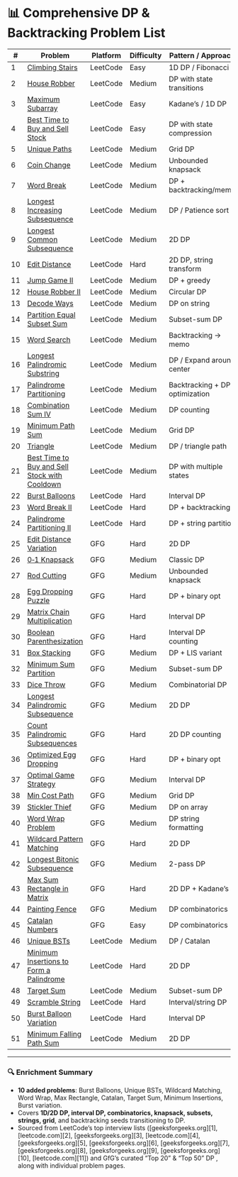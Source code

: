 # 📊 Comprehensive DP & Backtracking Problem List

| #   | Problem                                                                                                                                     | Platform | Difficulty | Pattern / Approach             |
| --- | ------------------------------------------------------------------------------------------------------------------------------------------- | -------- | ---------- | ------------------------------ |
| 1   | [Climbing Stairs](https://leetcode.com/problems/climbing-stairs/)                                                                           | LeetCode | Easy       | 1D DP / Fibonacci              |
| 2   | [House Robber](https://leetcode.com/problems/house-robber/)                                                                                 | LeetCode | Medium     | DP with state transitions      |
| 3   | [Maximum Subarray](https://leetcode.com/problems/maximum-subarray/)                                                                         | LeetCode | Easy       | Kadane’s / 1D DP               |
| 4   | [Best Time to Buy and Sell Stock](https://leetcode.com/problems/best-time-to-buy-and-sell-stock/)                                           | LeetCode | Easy       | DP with state compression      |
| 5   | [Unique Paths](https://leetcode.com/problems/unique-paths/)                                                                                 | LeetCode | Medium     | Grid DP                        |
| 6   | [Coin Change](https://leetcode.com/problems/coin-change/)                                                                                   | LeetCode | Medium     | Unbounded knapsack             |
| 7   | [Word Break](https://leetcode.com/problems/word-break/)                                                                                     | LeetCode | Medium     | DP + backtracking/memo         |
| 8   | [Longest Increasing Subsequence](https://leetcode.com/problems/longest-increasing-subsequence/)                                             | LeetCode | Medium     | DP / Patience sort             |
| 9   | [Longest Common Subsequence](https://leetcode.com/problems/longest-common-subsequence/)                                                     | LeetCode | Medium     | 2D DP                          |
| 10  | [Edit Distance](https://leetcode.com/problems/edit-distance/)                                                                               | LeetCode | Hard       | 2D DP, string transform        |
| 11  | [Jump Game II](https://leetcode.com/problems/jump-game-ii/)                                                                                 | LeetCode | Medium     | DP + greedy                    |
| 12  | [House Robber II](https://leetcode.com/problems/house-robber-ii/)                                                                           | LeetCode | Medium     | Circular DP                    |
| 13  | [Decode Ways](https://leetcode.com/problems/decode-ways/)                                                                                   | LeetCode | Medium     | DP on string                   |
| 14  | [Partition Equal Subset Sum](https://leetcode.com/problems/partition-equal-subset-sum/)                                                     | LeetCode | Medium     | Subset-sum DP                  |
| 15  | [Word Search](https://leetcode.com/problems/word-search/)                                                                                   | LeetCode | Medium     | Backtracking → memo            |
| 16  | [Longest Palindromic Substring](https://leetcode.com/problems/longest-palindromic-substring/)                                               | LeetCode | Medium     | DP / Expand around center      |
| 17  | [Palindrome Partitioning](https://leetcode.com/problems/palindrome-partitioning/)                                                           | LeetCode | Medium     | Backtracking + DP optimization |
| 18  | [Combination Sum IV](https://leetcode.com/problems/combination-sum-iv/)                                                                     | LeetCode | Medium     | DP counting                    |
| 19  | [Minimum Path Sum](https://leetcode.com/problems/minimum-path-sum/)                                                                         | LeetCode | Medium     | Grid DP                        |
| 20  | [Triangle](https://leetcode.com/problems/triangle/)                                                                                         | LeetCode | Medium     | DP / triangle path             |
| 21  | [Best Time to Buy and Sell Stock with Cooldown](https://leetcode.com/problems/best-time-to-buy-and-sell-stock-with-cooldown/)               | LeetCode | Medium     | DP with multiple states        |
| 22  | [Burst Balloons](https://leetcode.com/problems/burst-balloons/)                                                                             | LeetCode | Hard       | Interval DP                    |
| 23  | [Word Break II](https://leetcode.com/problems/word-break-ii/)                                                                               | LeetCode | Hard       | DP + backtracking              |
| 24  | [Palindrome Partitioning II](https://leetcode.com/problems/palindrome-partitioning-ii/)                                                     | LeetCode | Hard       | DP + string partition          |
| 25  | [Edit Distance Variation](https://www.geeksforgeeks.org/edit-distance-dp-5/)                                                                | GFG      | Hard       | 2D DP                          |
| 26  | [0‑1 Knapsack](https://www.geeksforgeeks.org/0-1-knapsack-problem-dp-10/)                                                                   | GFG      | Medium     | Classic DP                     |
| 27  | [Rod Cutting](https://www.geeksforgeeks.org/rod-cutting-dp-13/)                                                                             | GFG      | Medium     | Unbounded knapsack             |
| 28  | [Egg Dropping Puzzle](https://www.geeksforgeeks.org/egg-dropping-puzzle-dp-11/)                                                             | GFG      | Hard       | DP + binary opt                |
| 29  | [Matrix Chain Multiplication](https://www.geeksforgeeks.org/matrix-chain-multiplication-dp-8/)                                              | GFG      | Hard       | Interval DP                    |
| 30  | [Boolean Parenthesization](https://www.geeksforgeeks.org/boolean-parenthesization-problem-dp-32/)                                           | GFG      | Hard       | Interval DP counting           |
| 31  | [Box Stacking](https://www.geeksforgeeks.org/box-stacking-problem-dp-22/)                                                                   | GFG      | Medium     | DP + LIS variant               |
| 32  | [Minimum Sum Partition](https://www.geeksforgeeks.org/partition-a-set-into-two-subsets-such-that-the-difference-of-subset-sums-is-minimum/) | GFG      | Medium     | Subset-sum DP                  |
| 33  | [Dice Throw](https://www.geeksforgeeks.org/number-of-ways-of-reaching-a-score-of-n-in-a-game/)                                              | GFG      | Medium     | Combinatorial DP               |
| 34  | [Longest Palindromic Subsequence](https://www.geeksforgeeks.org/longest-palindromic-subsequence-dp-12/)                                     | GFG      | Medium     | 2D DP                          |
| 35  | [Count Palindromic Subsequences](https://www.geeksforgeeks.org/count-palindromic-subsequences/)                                             | GFG      | Hard       | 2D DP counting                 |
| 36  | [Optimized Egg Dropping](https://www.geeksforgeeks.org/egg-dropping-puzzle-optimized-solution/)                                             | GFG      | Hard       | DP + binary opt                |
| 37  | [Optimal Game Strategy](https://www.geeksforgeeks.org/optimal-strategy-for-a-game-dp-31/)                                                   | GFG      | Medium     | Interval DP                    |
| 38  | [Min Cost Path](https://www.geeksforgeeks.org/min-cost-path-dp-6/)                                                                          | GFG      | Medium     | Grid DP                        |
| 39  | [Stickler Thief](https://www.geeksforgeeks.org/thief-and-maximize-the-profit/)                                                              | GFG      | Medium     | DP on array                    |
| 40  | [Word Wrap Problem](https://www.geeksforgeeks.org/word-wrap-problem-dp-18/)                                                                 | GFG      | Medium     | DP string formatting           |
| 41  | [Wildcard Pattern Matching](https://www.geeksforgeeks.org/wildcard-pattern-matching/)                                                       | GFG      | Hard       | 2D DP                          |
| 42  | [Longest Bitonic Subsequence](https://www.geeksforgeeks.org/longest-bitonic-subsequence-dp-15/)                                             | GFG      | Medium     | 2-pass DP                      |
| 43  | [Max Sum Rectangle in Matrix](https://www.geeksforgeeks.org/maximum-sum-rectangle-in-a-2d-matrix-dp-27/)                                    | GFG      | Hard       | 2D DP + Kadane’s               |
| 44  | [Painting Fence](https://www.geeksforgeeks.org/painting-fence-algorithm/)                                                                   | GFG      | Medium     | DP combinatorics               |
| 45  | [Catalan Numbers](https://www.geeksforgeeks.org/program-nth-catalan-number/)                                                                | GFG      | Easy       | DP combinatorics               |
| 46  | [Unique BSTs](https://leetcode.com/problems/unique-binary-search-trees/)                                                                    | LeetCode | Medium     | DP / Catalan                   |
| 47  | [Minimum Insertions to Form a Palindrome](https://leetcode.com/problems/minimum-insertion-steps-to-make-a-string-palindrome/)               | LeetCode | Hard       | 2D DP                          |
| 48  | [Target Sum](https://leetcode.com/problems/target-sum/)                                                                                     | LeetCode | Medium     | Subset-sum DP                  |
| 49  | [Scramble String](https://leetcode.com/problems/scramble-string/)                                                                           | LeetCode | Hard       | Interval/string DP             |
| 50  | [Burst Balloon Variation](https://leetcode.com/problems/burst-balloons/)                                                                    | LeetCode | Hard       | Interval DP                    |
| 51  | [Minimum Falling Path Sum](https://leetcode.com/problems/minimum-falling-path-sum/description/)                                             | LeetCode | Medium     | 2D DP                          |

---

### 🔍 Enrichment Summary

- **10 added problems**: Burst Balloons, Unique BSTs, Wildcard Matching, Word Wrap, Max Rectangle, Catalan, Target Sum, Minimum Insertions, Burst variation.
- Covers **1D/2D DP, interval DP, combinatorics, knapsack, subsets, strings, grid**, and backtracking seeds transitioning to DP.
- Sourced from LeetCode’s top interview lists ([geeksforgeeks.org][1], [leetcode.com][2], [geeksforgeeks.org][3], [leetcode.com][4], [geeksforgeeks.org][5], [geeksforgeeks.org][6], [geeksforgeeks.org][7], [geeksforgeeks.org][8], [geeksforgeeks.org][9], [geeksforgeeks.org][10], [leetcode.com][11]) and GfG’s curated “Top 20” & “Top 50” DP , along with individual problem pages.
